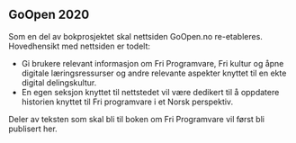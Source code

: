 ## GoOpen 2020

Som en del av bokprosjektet skal nettsiden GoOpen.no re-etableres. Hovedhensikt med nettsiden er todelt:
* Gi brukere relevant informasjon om Fri Programvare, Fri kultur og åpne digitale læringsressurser og andre relevante aspekter knyttet til en ekte digital delingskultur. 
* En egen seksjon knyttet til nettstedet vil være dedikert til å oppdatere historien knyttet til Fri programvare i et Norsk perspektiv.

Deler av teksten som skal bli til boken om Fri Programvare vil først bli publisert her.




